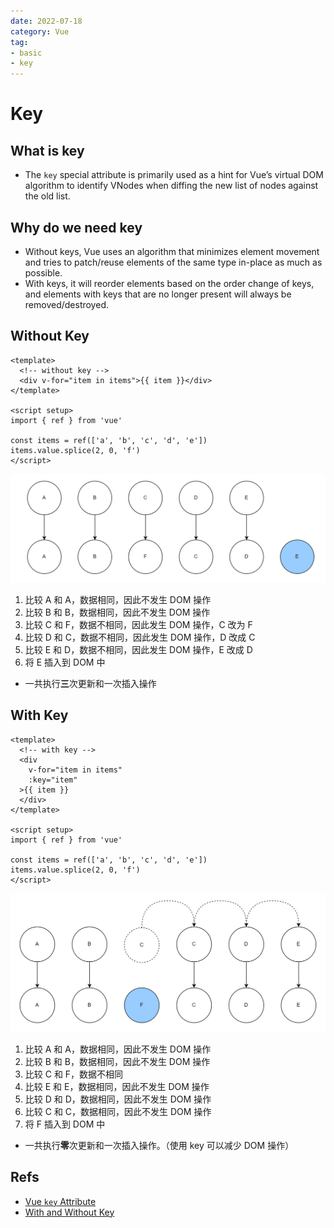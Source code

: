 ```yaml
---
date: 2022-07-18
category: Vue
tag:
- basic
- key
---
```


# Key

## What is key

- The `key` special attribute is primarily used as a hint for Vue’s virtual DOM algorithm to identify VNodes when diffing
  the new list of nodes against the old list.

## Why do we need key

- Without keys, Vue uses an algorithm that minimizes element movement and tries to patch/reuse elements of the same type
  in-place as much as possible.
- With keys, it will reorder elements based on the order change of keys, and elements with keys that are no longer
  present will always be removed/destroyed.

## Without Key

```vue
<template>
  <!-- without key -->
  <div v-for="item in items">{{ item }}</div>
</template>

<script setup>
import { ref } from 'vue'

const items = ref(['a', 'b', 'c', 'd', 'e'])
items.value.splice(2, 0, 'f')
</script>
```

![without key](./images/without_key.png)

1. 比较 A 和 A，数据相同，因此不发生 DOM 操作
2. 比较 B 和 B，数据相同，因此不发生 DOM 操作
3. 比较 C 和 F，数据不相同，因此发生 DOM 操作，C 改为 F
4. 比较 D 和 C，数据不相同，因此发生 DOM 操作，D 改成 C
5. 比较 E 和 D，数据不相同，因此发生 DOM 操作，E 改成 D
6. 将 E 插入到 DOM 中

- 一共执行**三**次更新和一次插入操作

## With Key

```vue
<template>
  <!-- with key -->
  <div
    v-for="item in items"
    :key="item"
  >{{ item }}
  </div>
</template>

<script setup>
import { ref } from 'vue'

const items = ref(['a', 'b', 'c', 'd', 'e'])
items.value.splice(2, 0, 'f')
</script>
```

![with key](./images/with_key.png)

1. 比较 A 和 A，数据相同，因此不发生 DOM 操作
2. 比较 B 和 B，数据相同，因此不发生 DOM 操作
3. 比较 C 和 F，数据不相同
4. 比较 E 和 E，数据相同，因此不发生 DOM 操作
5. 比较 D 和 D，数据相同，因此不发生 DOM 操作
6. 比较 C 和 C，数据相同，因此不发生 DOM 操作
7. 将 F 插入到 DOM 中

- 一共执行**零**次更新和一次插入操作。（使用 key 可以减少 DOM 操作）

## Refs

- [Vue `key` Attribute](https://vuejs.org/api/built-in-special-attributes.html#key)
- [With and Without Key](https://vue3js.cn/interview/vue/key.html)
